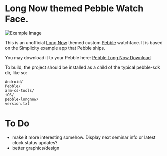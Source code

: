 Long Now themed Pebble Watch Face.
==============

![Example Image](../master/README.resources/Pebble-LongNow.jpg?raw=true)

This is an unofficial [Long Now](http://longnow.org) themed custom [Pebble](http://getpebble.com/) watchface. It is based on the Simplicity example app that Pebble ships.

You may download it to your Pebble here: [Pebble Long Now Download](../master/release/pebble-longnow.pbw?raw=true)

To build, the project should be installed as a child of the typical pebble-sdk dir, like so:

    Android/
    Pebble/
    arm-cs-tools/
    iOS/
    pebble-longnow/
    version.txt

To Do
==============
- make it more interesting somehow. Display next seminar info or latest clock status updates?
- better graphics/design